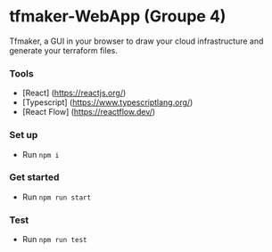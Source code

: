 # tfmaker-WebApp (Groupe 4)

Tfmaker, a GUI in your browser to draw your cloud infrastructure and generate your terraform files.

### Tools

- [React] (https://reactjs.org/)
- [Typescript] (https://www.typescriptlang.org/)
- [React Flow] (https://reactflow.dev/)

### Set up

- Run `npm i`

### Get started 

- Run `npm run start`

### Test

- Run `npm run test` 


